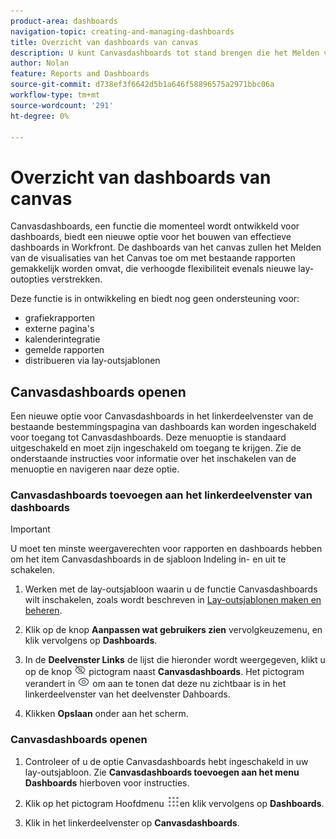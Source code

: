 ```yaml
---
product-area: dashboards
navigation-topic: creating-and-managing-dashboards
title: Overzicht van dashboards van canvas
description: U kunt Canvasdashboards tot stand brengen die het Melden van de visualisaties van het Canvas met traditionele rapporten en eigenschapnieuwe lay-outopties integreren.
author: Nolan
feature: Reports and Dashboards
source-git-commit: d738ef3f6642d5b1a646f58896575a2971bbc06a
workflow-type: tm+mt
source-wordcount: '291'
ht-degree: 0%

---
```



# Overzicht van dashboards van canvas

Canvasdashboards, een functie die momenteel wordt ontwikkeld voor dashboards, biedt een nieuwe optie voor het bouwen van effectieve dashboards in Workfront. De dashboards van het canvas zullen het Melden van de visualisaties van het Canvas toe om met bestaande rapporten gemakkelijk worden omvat, die verhoogde flexibiliteit evenals nieuwe lay-outopties verstrekken.

Deze functie is in ontwikkeling en biedt nog geen ondersteuning voor:
* grafiekrapporten
* externe pagina&#39;s
* kalenderintegratie
* gemelde rapporten
* distribueren via lay-outsjablonen

## Canvasdashboards openen

Een nieuwe optie voor Canvasdashboards in het linkerdeelvenster van de bestaande bestemmingspagina van dashboards kan worden ingeschakeld voor toegang tot Canvasdashboards. Deze menuoptie is standaard uitgeschakeld en moet zijn ingeschakeld om toegang te krijgen. Zie de onderstaande instructies voor informatie over het inschakelen van de menuoptie en navigeren naar deze optie.

### Canvasdashboards toevoegen aan het linkerdeelvenster van dashboards

>[!IMPORTANT]
>
>U moet ten minste weergaverechten voor rapporten en dashboards hebben om het item Canvasdashboards in de sjabloon Indeling in- en uit te schakelen.

1. Werken met de lay-outsjabloon waarin u de functie Canvasdashboards wilt inschakelen, zoals wordt beschreven in [Lay-outsjablonen maken en beheren](../../../administration-and-setup/customize-workfront/use-layout-templates/create-and-manage-layout-templates.md).

1. Klik op de knop **Aanpassen wat gebruikers zien** vervolgkeuzemenu, en klik vervolgens op **Dashboards**.

1. In de **Deelvenster Links** de lijst die hieronder wordt weergegeven, klikt u op de knop ![](assets/delete-secondary-nav-item.png) pictogram naast **Canvasdashboards**. Het pictogram verandert in ![](assets/add-secondary-nav-item.png) om aan te tonen dat deze nu zichtbaar is in het linkerdeelvenster van het deelvenster Dahboards.

1. Klikken **Opslaan** onder aan het scherm.

### Canvasdashboards openen

1. Controleer of u de optie Canvasdashboards hebt ingeschakeld in uw lay-outsjabloon. Zie **Canvasdashboards toevoegen aan het menu Dashboards** hierboven voor instructies.

1. Klik op het pictogram Hoofdmenu ![](assets/main-menu-icon.png)en klik vervolgens op **Dashboards**.

1. Klik in het linkerdeelvenster op **Canvasdashboards**.
